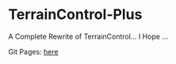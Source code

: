 TerrainControl-Plus
===================

A Complete Rewrite of TerrainControl... I Hope ...

Git Pages: [here](http://timethor.github.io/TerrainControl-Plus/)
